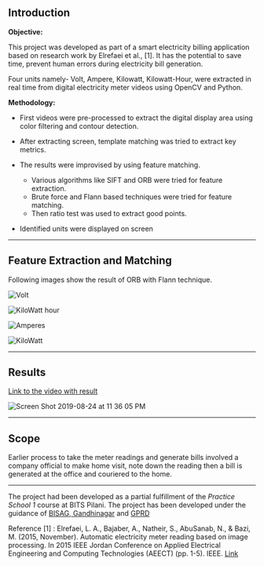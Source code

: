 ## Introduction

**Objective:**

This project was developed as part of a smart electricity billing application based on research work by Elrefaei et al., [1]. It has the potential to save time, prevent human errors during electricity bill generation. 

Four units namely- Volt, Ampere, Kilowatt, Kilowatt-Hour, were extracted in real time from digital electricity meter videos using OpenCV and Python.

**Methodology:** 

- First videos were pre-processed to extract the digital display area using color filtering and contour detection. 

- After extracting screen, template matching was tried to extract key metrics. 

- The results were improvised by using feature matching. 
    - Various algorithms like SIFT and ORB were tried for feature extraction. 
    - Brute force and Flann based techniques were tried for feature matching. 
    - Then ratio test was used to extract good points. 
 
- Identified units were displayed on screen 

***** 

## Feature Extraction and Matching 
Following images show the result of ORB with Flann technique.

![Volt](https://user-images.githubusercontent.com/39693183/63647974-5d644000-c746-11e9-8c9b-466bd1e038f8.png)


![KiloWatt hour](https://user-images.githubusercontent.com/39693183/63647975-5fc69a00-c746-11e9-921e-93ff605a3cd2.png)


![Amperes](https://user-images.githubusercontent.com/39693183/63647976-62c18a80-c746-11e9-82bc-79d141bc6a5d.png)


![KiloWatt](https://user-images.githubusercontent.com/39693183/63647979-69500200-c746-11e9-9bc9-c375c56985b0.png)

****


## Results

[Link to the video with result](https://drive.google.com/open?id=1FaaPnWijvFikdoWgZjdGRic1jOd0Oh58)


![Screen Shot 2019-08-24 at 11 36 05 PM](https://user-images.githubusercontent.com/39693183/63641233-80e8a580-c6c8-11e9-92e4-3580cedd3f7b.png)


****


## Scope

Earlier process to take the meter readings and generate bills involved a company official to make home visit, note down the reading then a bill is generated at the office and couriered to the home.

****

The project had been developed as a partial fulfillment of the *Practice School 1* course at BITS Pilani. The project has been developed under the guidance of [BISAG, Gandhinagar](https://bisag.gujarat.gov.in) and [GPRD](https://www.gprd.in)

Reference [1] : Elrefaei, L. A., Bajaber, A., Natheir, S., AbuSanab, N., & Bazi, M. (2015, November). Automatic electricity meter reading based on image processing. In 2015 IEEE Jordan Conference on Applied Electrical Engineering and Computing Technologies (AEECT) (pp. 1-5). IEEE. [Link](https://github.com/PriyankaVerma98/Video-Processing-OpenCV-Python/blob/master/ResearchPaper.pdf)
